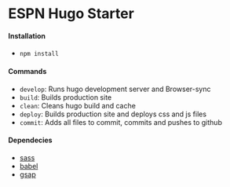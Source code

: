 # ESPN Hugo Starter

#### Installation
- `npm install`

#### Commands
- `develop`: Runs hugo development server and Browser-sync
- `build`: Builds production site
- `clean`: Cleans hugo build and cache
- `deploy`: Builds production site and deploys css and js files
- `commit`: Adds all files to commit, commits and pushes to github

#### Dependecies
- [sass](https://sass-lang.com)
- [babel](https://babeljs.io)
- [gsap](https://greensock.com/gsap/)
